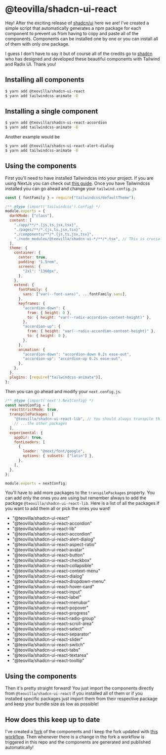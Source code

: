 # @teovilla/shadcn-ui-react

Hey! After the exciting release of [shadcn/ui](https://ui.shadcn.com) here we are! I've created a simple script that automatically generates a npm package for each component to prevent us from having to copy and paste all of the components. Components can be installed one by one or you can install all of them with only one package.

I guess I don't have to say it but of course all of the credits go to [shadcn](https://twitter.com/shadcn) who has designed and developed these beautiful components with Tailwind and Radix UI. Thank you!

## Installing all components

```sh
$ yarn add @teovilla/shadcn-ui-react
$ yarn add tailwindcss-animate -D
```

## Installing a single component

```sh
$ yarn add @teovilla/shadcn-ui-react-accordion
$ yarn add tailwindcss-animate -D
```

Another example would be

```sh
$ yarn add @teovilla/shadcn-ui-react-alert-dialog
$ yarn add tailwindcss-animate -D
```

## Using the components

First you'll need to have installed Tailwindcss into your project. If you are using NextJs you can check out [this guide](https://tailwindcss.com/docs/guides/nextjs). Once you have Tailwindcss installed you can go ahead and change your `tailwind.config.js`

```js
const { fontFamily } = require("tailwindcss/defaultTheme");

/** @type {import('tailwindcss').Config} */
module.exports = {
  darkMode: ["class"],
  content: [
    "./app/**/*.{js,ts,jsx,tsx}",
    "./pages/**/*.{js,ts,jsx,tsx}",
    "./components/**/*.{js,ts,jsx,tsx}",
    "./node_modules/@teovilla/shadcn-ui-*/**/*.tsx", // This is crucial for this to work :)
  ],
  theme: {
    container: {
      center: true,
      padding: "1.5rem",
      screens: {
        "2xl": "1360px",
      },
    },
    extend: {
      fontFamily: {
        sans: ["var(--font-sans)", ...fontFamily.sans],
      },
      keyframes: {
        "accordion-down": {
          from: { height: 0 },
          to: { height: "var(--radix-accordion-content-height)" },
        },
        "accordion-up": {
          from: { height: "var(--radix-accordion-content-height)" },
          to: { height: 0 },
        },
      },
      animation: {
        "accordion-down": "accordion-down 0.2s ease-out",
        "accordion-up": "accordion-up 0.2s ease-out",
      },
    },
  },
  plugins: [require("tailwindcss-animate")],
};
```

Then you can go ahead and modify your `next.config.js`.

```js
/** @type {import('next').NextConfig} */
const nextConfig = {
  reactStrictMode: true,
  transpilePackages: [
    "@teovilla/shadcn-ui-react-lib", // You should always transpile this package.
    // ...the other packages
  ],
  experimental: {
    appDir: true,
    fontLoaders: [
      {
        loader: "@next/font/google",
        options: { subsets: ["latin"] },
      },
    ],
  },
};

module.exports = nextConfig;
```

You'll have to add more packages to the `transpilePackages` property. You can add only the ones you are using but remember always to add the package `@teovilla/shadcn-ui-react-lib`.
Here is a list of all the packages if you want to add them all or pick the ones you want!

- "@teovilla/shadcn-ui-react"
- "@teovilla/shadcn-ui-react-accordion"
- "@teovilla/shadcn-ui-react-lib"
- "@teovilla/shadcn-ui-react-accordion"
- "@teovilla/shadcn-ui-react-alert-dialog"
- "@teovilla/shadcn-ui-react-aspect-ratio"
- "@teovilla/shadcn-ui-react-avatar"
- "@teovilla/shadcn-ui-react-button"
- "@teovilla/shadcn-ui-react-checkbox"
- "@teovilla/shadcn-ui-react-collapsible"
- "@teovilla/shadcn-ui-react-context-menu"
- "@teovilla/shadcn-ui-react-dialog"
- "@teovilla/shadcn-ui-react-dropdown-menu"
- "@teovilla/shadcn-ui-react-hover-card"
- "@teovilla/shadcn-ui-react-input"
- "@teovilla/shadcn-ui-react-label"
- "@teovilla/shadcn-ui-react-menubar"
- "@teovilla/shadcn-ui-react-popover"
- "@teovilla/shadcn-ui-react-progress"
- "@teovilla/shadcn-ui-react-radio-group"
- "@teovilla/shadcn-ui-react-scroll-area"
- "@teovilla/shadcn-ui-react-select"
- "@teovilla/shadcn-ui-react-separator"
- "@teovilla/shadcn-ui-react-slider"
- "@teovilla/shadcn-ui-react-switch"
- "@teovilla/shadcn-ui-react-tabs"
- "@teovilla/shadcn-ui-react-textarea"
- "@teovilla/shadcn-ui-react-tooltip"

## Using the components

Then it's pretty straight forward! You just import the components directly from `@teovilla/shadcn-ui-react` if you installed all of them or if you installed specific packages just import them from their respective package and keep your bundle size as low as possible!

## How does this keep up to date

I've created a [fork](https://github.com/teovillanueva/shadcn-ui-next-fork) of the components and I keep the fork updated with [this workflow](https://github.com/wei/pull). Then whenever there is a change in the fork a workflow is triggered in this repo and the components are generated and published automatically!
